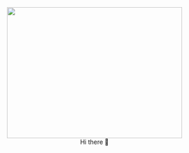<div id="header" align="center">
  <img src="https://media.giphy.com/media/v1.Y2lkPTc5MGI3NjExNnM1cTUzYnNjOTVhZ3Rxc2ZzdG85eTZxYmthNDhnbXVzZWJ2M3hieiZlcD12MV9pbnRlcm5hbF9naWZfYnlfaWQmY3Q9cw/gjrYDwbjnK8x36xZIO/giphy.gif" width="400" height="300"/>
</div>
<div id="header" align="center"> Hi there 👋 </div>

